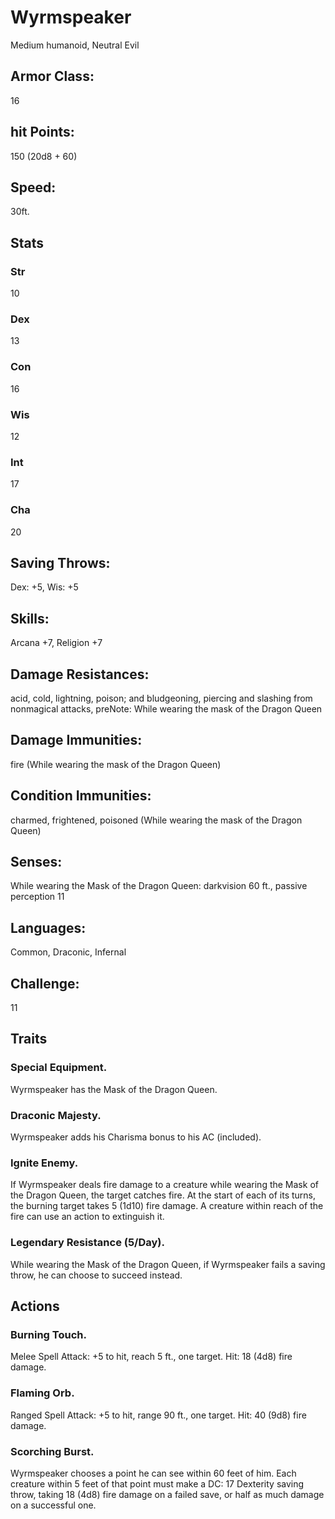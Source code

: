 # Wyrmspeaker
Medium humanoid, Neutral Evil

## Armor Class: 
16

## hit Points: 
150 (20d8 + 60)

## Speed: 
30ft.

## Stats
### Str
10
### Dex
13
### Con
16
### Wis
12
### Int
17
### Cha
20

## Saving Throws: 
Dex: +5, Wis: +5

## Skills: 
Arcana +7, Religion +7

## Damage Resistances: 
acid, cold, lightning, poison; and bludgeoning, piercing and slashing from nonmagical attacks, preNote: While wearing the mask of the Dragon Queen

## Damage Immunities: 
fire (While wearing the mask of the Dragon Queen)

## Condition Immunities: 
charmed, frightened, poisoned (While wearing the mask of the Dragon Queen)

## Senses: 
While wearing the Mask of the Dragon Queen: darkvision 60 ft., passive perception 11

## Languages: 
Common, Draconic, Infernal

## Challenge: 
11

## Traits 
### Special Equipment. 
Wyrmspeaker has the Mask of the Dragon Queen.
### Draconic Majesty. 
Wyrmspeaker adds his Charisma bonus to his AC (included).
### Ignite Enemy. 
If Wyrmspeaker deals fire damage to a creature while wearing the Mask of the Dragon Queen, the target catches fire. At the start of each of its turns, the burning target takes 5 (1d10) fire damage. A creature within reach of the fire can use an action to extinguish it.
### Legendary Resistance (5/Day). 
While wearing the Mask of the Dragon Queen, if Wyrmspeaker fails a saving throw, he can choose to succeed instead.

## Actions
### Burning Touch. 
Melee Spell Attack: +5 to hit, reach 5 ft., one target. Hit: 18 (4d8) fire damage.
### Flaming Orb. 
Ranged Spell Attack: +5 to hit, range 90 ft., one target. Hit: 40 (9d8) fire damage.
### Scorching Burst. 
Wyrmspeaker chooses a point he can see within 60 feet of him. Each creature within 5 feet of that point must make a DC: 17 Dexterity saving throw, taking 18 (4d8) fire damage on a failed save, or half as much damage on a successful one.

